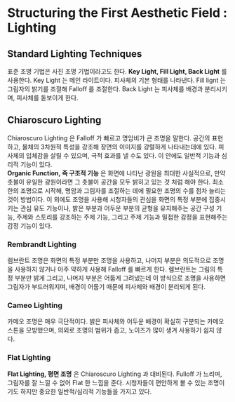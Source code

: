 # Structuring the First Aesthetic Field : Lighting
## Standard Lighting Techniques
표준 조명 기법은 사진 조명 기법이라고도 한다.
__Key Light, Fill Light, Back Light__ 를 사용한다. 
Key Light 는 메인 라이트이다. 피사체의 기본 형태를 나타낸다.
Fill lignt 는 그림자의 밝기를 조절해 Falloff 를 조절한다.
Back Light 는 피사체를 배경과 분리시키며, 피사체를 돋보이게 한다.

## Chiaroscuro Lighting
Chiaroscuro Lighting 은 Falloff 가 빠르고 명암비가 큰 조명을 말한다.
공간의 표현하고, 물체의 3차원적 특성을 강조해 장면의 이미지를 강렬하게 나타내는데에 있다. 피사체의 입체감을 살릴 수 있으며, 극적 효과를 낼 수도 있다.
이 안에도 일반적 기능과 심리적 기능이 있다.     
__Organic Function, 즉 구조적 기능__ 은 화면에 나타난 광원을 최대한 사실적으로, 만약 촛불이 유일한 광원이라면 그 촛불이 공간을 모두 밝히고 있는 것 처럼 해야 한다.
최소한의 조명으로 시작해, 명암과 그림자를 조절하는 데에 필요한 조명의 수를 점차 늘리는 것이 방법이다.
이 외에도 조명을 사용해 시청자들의 관심을 화면의 특정 부분에 집중시키는 관심 유도 기능이나, 밝은 부분과 어두운 부분의 균형을 유지해주는 공간 구성 기능,
주제와 스토리를 강조하는 주제 기능, 그리고 주제 기능과 밀접한 감정을 표현해주는 감정 기능이 있다.

### Rembrandt Lighting
렘브란트 조명은 화면의 특정 부분만 조명을 사용하고, 나머지 부분은 의도적으로 조명을 사용하지 않거나 아주 약하게 사용해 Falloff 를 빠르게 한다.
렘브란트는 그림의 특정 부분만 밝게 그리고, 나머지 부분은 어둡게 그려냈는데 이 방식으로 조명을 사용하면 그림자가 부드러워지며, 배경이 어둡기 때문에 피사체와 배경이 분리되게 된다.

### Cameo Lighting
카메오 조명은 매우 극단적이다. 밝은 피사체와 어두운 배경이 확실히 구분되는 카메오 스톤을 모방했으며, 의외로 조명의 범위가 좁고, 노이즈가 많이 생겨 사용하기 쉽지 않다.

### Flat Lighting
__Flat Lighting, 평면 조명__ 은 Chiaroscuro Lighting 과 대비된다. Fulloff 가 느리며, 그림자를 잘 느낄 수 없어 Flat 한 느낌을 준다. 
시청자들이 편안하게 볼 수 있는 조명이기도 하지만 중요한 일반적/심리적 기능들을 가지고 있다.

